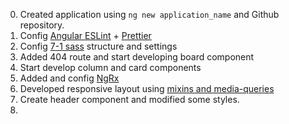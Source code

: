 0. Created application using `ng new application_name` and Github repository.
1. Config [Angular ESLint](https://github.com/angular-eslint/angular-eslint) + [Prettier](https://github.com/prettier/eslint-plugin-prettier)
2. Config [7-1 sass](https://sass-guidelin.es/#architecture) structure and settings
3. Added 404 route and start developing board component
4. Start develop column and card components
5. Added and config [NgRx](https://ngrx.io/)
6. Developed responsive layout using [mixins and media-queries](https://medium.com/geekculture/sass-media-queries-mixins-1c5e5f605704)
7. Create header component and modified some styles.
8. 
